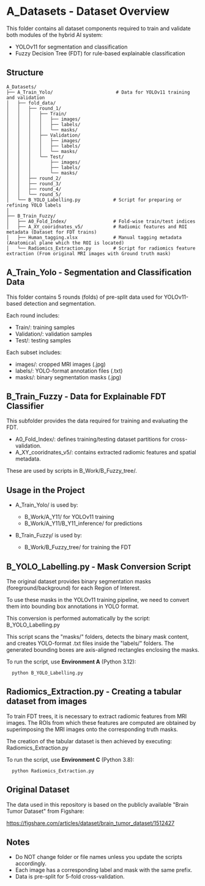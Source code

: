 A_Datasets - Dataset Overview
=============================

This folder contains all dataset components required to train and validate both modules of the hybrid AI system:

- YOLOv11 for segmentation and classification
- Fuzzy Decision Tree (FDT) for rule-based explainable classification

Structure
---------
```text
A_Datasets/
├── A_Train_Yolo/                       # Data for YOLOv11 training and validation
│   ├── fold_data/
│   │   ├── round_1/
│   │   │   ├── Train/
│   │   │   │   ├── images/
│   │   │   │   ├── labels/
│   │   │   │   └── masks/
│   │   │   ├── Validation/
│   │   │   │   ├── images/
│   │   │   │   ├── labels/
│   │   │   │   └── masks/
│   │   │   └── Test/
│   │   │       ├── images/
│   │   │       ├── labels/
│   │   │       └── masks/
│   │   ├── round_2/
│   │   ├── round_3/
│   │   ├── round_4/
│   │   └── round_5/
│   └── B_YOLO_Labelling.py            # Script for preparing or refining YOLO labels
│
├── B_Train_Fuzzy/
│   ├── A0_Fold_Index/                 # Fold-wise train/test indices
│   ├── A_XY_cooridnates_v5/           # Radiomic features and ROI metadata (Dataset for FDT trains)
│   ├── Human_tagging.xlsx             # Manual tagging metadata (Anatomical plane which the ROI is located)
│   └── Radiomics_Extraction.py        # Script for radiomics feature extraction (From original MRI images with Ground truth mask)
```


A_Train_Yolo - Segmentation and Classification Data
----------------------------------------------------

This folder contains 5 rounds (folds) of pre-split data used for YOLOv11-based detection and segmentation.

Each round includes:
- Train/: training samples
- Validation/: validation samples
- Test/: testing samples

Each subset includes:
- images/: cropped MRI images (.jpg)
- labels/: YOLO-format annotation files (.txt)
- masks/: binary segmentation masks (.jpg)


B_Train_Fuzzy - Data for Explainable FDT Classifier
---------------------------------------------------

This subfolder provides the data required for training and evaluating the FDT.

- A0_Fold_Index/: defines training/testing dataset partitions for cross-validation.
- A_XY_cooridnates_v5/: contains extracted radiomic features and spatial metadata.

These are used by scripts in B_Work/B_Fuzzy_tree/.

Usage in the Project
--------------------

- A_Train_Yolo/ is used by:
  - B_Work/A_Y11/ for YOLOv11 training
  - B_Work/A_Y11/B_Y11_inference/ for predictions

- B_Train_Fuzzy/ is used by:
  - B_Work/B_Fuzzy_tree/ for training the FDT


B_YOLO_Labelling.py - Mask Conversion Script
--------------------------------------------

The original dataset provides binary segmentation masks (foreground/background)
for each Region of Interest.

To use these masks in the YOLOv11 training pipeline, we need to convert them
into bounding box annotations in YOLO format.

This conversion is performed automatically by the script: B_YOLO_Labelling.py

This script scans the "masks/" folders, detects the binary mask content,
and creates YOLO-format .txt files inside the "labels/" folders.
The generated bounding boxes are axis-aligned rectangles enclosing the masks.

To run the script, use **Environment A** (Python 3.12):
```text
  python B_YOLO_Labelling.py
```

Radiomics_Extraction.py - Creating a tabular dataset from images
--------------------------------------------
To train FDT trees, it is necessary to extract radiomic features from MRI images.
The ROIs from which these features are computed are obtained by superimposing the MRI images onto the corresponding truth masks.

The creation of the tabular dataset is then achieved by executing: Radiomics_Extraction.py

To run the script, use **Environment C** (Python 3.8):
```text
  python Radiomics_Extraction.py
```

Original Dataset
----------------

The data used in this repository is based on the publicly available
"Brain Tumor Dataset" from Figshare:

  https://figshare.com/articles/dataset/brain_tumor_dataset/1512427

Notes
-----

- Do NOT change folder or file names unless you update the scripts accordingly.
- Each image has a corresponding label and mask with the same prefix.
- Data is pre-split for 5-fold cross-validation.